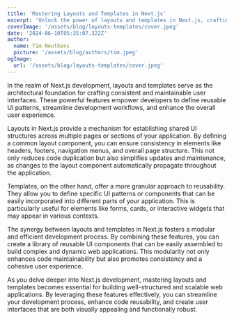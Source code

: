 ```yaml
---
title: 'Mastering Layouts and Templates in Next.js'
excerpt: 'Unlock the power of layouts and templates in Next.js, crafting consistent and maintainable user interfaces with ease. This guide explores the intricacies of these essential features, empowering you to build web applications with enhanced structure and efficiency.'
coverImage: '/assets/blog/layouts-templates/cover.jpeg'
date: '2024-06-10T05:35:07.322Z'
author:
  name: Tim Neutkens
  picture: '/assets/blog/authors/tim.jpeg'
ogImage:
  url: '/assets/blog/layouts-templates/cover.jpeg'
---
```


In the realm of Next.js development, layouts and templates serve as the architectural foundation for crafting consistent and maintainable user interfaces. These powerful features empower developers to define reusable UI patterns, streamline development workflows, and enhance the overall user experience.

Layouts in Next.js provide a mechanism for establishing shared UI structures across multiple pages or sections of your application. By defining a common layout component, you can ensure consistency in elements like headers, footers, navigation menus, and overall page structure. This not only reduces code duplication but also simplifies updates and maintenance, as changes to the layout component automatically propagate throughout the application.

Templates, on the other hand, offer a more granular approach to reusability. They allow you to define specific UI patterns or components that can be easily incorporated into different parts of your application. This is particularly useful for elements like forms, cards, or interactive widgets that may appear in various contexts.

The synergy between layouts and templates in Next.js fosters a modular and efficient development process. By combining these features, you can create a library of reusable UI components that can be easily assembled to build complex and dynamic web applications. This modularity not only enhances code maintainability but also promotes consistency and a cohesive user experience.

As you delve deeper into Next.js development, mastering layouts and templates becomes essential for building well-structured and scalable web applications. By leveraging these features effectively, you can streamline your development process, enhance code reusability, and create user interfaces that are both visually appealing and functionally robust.
